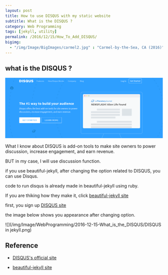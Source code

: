 ```yaml
---
layout: post
title: How to use DISQUS with my static website
subtitle: What is the DISQUS ?
category: Web Programming
tags: [jekyll, utility]
permalink: /2016/12/15/How_To_Add_DISQUS/
bigimg: 
  - "/img/Image/BigImages/carmel2.jpg" : "Carmel-by-the-Sea, CA (2016)"
---
```


## what is the DISQUS ?

  ![](/img/Image/WebProgramming/2016-12-15-What_is_the_DISQUS/DISQUS.png)
  
  What I know about DISQUS is add-on tools to make site owners to power discussion, increase engagement, and earn revenue. 
  
  BUT in my case, I will use discussion function.
  
  if you use beautiful-jekyll, after changing the option related to DISQUS, you can use Disqus. 
  
  code to run disqus is already made in beautiful-jekyll using ruby. 
  
  If you are thiking how they make it, click [beautiful-jekyll site](https://github.com/daattali/beautiful-jekyll)
  
  first, you sign up [DISQUS site](https://disqus.com/)
  
  the image below shows you appearance after changing option. 
  
  ![](/img/Image/WebProgramming/2016-12-15-What_is_the_DISQUS/DISQUS in jekyll.png)
  
## Reference

 - [DISQUS's official site](https://disqus.com/)
 
 - [beautiful-jekyll site](https://github.com/daattali/beautiful-jekyll)
